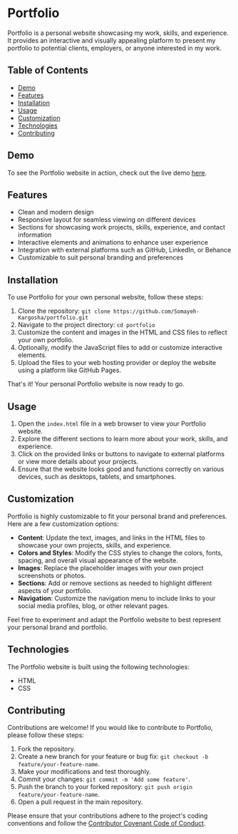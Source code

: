 # Portfolio

Portfolio is a personal website showcasing my work, skills, and experience. It provides an interactive and visually appealing platform to present my portfolio to potential clients, employers, or anyone interested in my work.

## Table of Contents

- [Demo](#demo)
- [Features](#features)
- [Installation](#installation)
- [Usage](#usage)
- [Customization](#customization)
- [Technologies](#technologies)
- [Contributing](#contributing)

## Demo

To see the Portfolio website in action, check out the live demo [here](https://somayeh-kargosha.github.io/portfolio/).

## Features

- Clean and modern design
- Responsive layout for seamless viewing on different devices
- Sections for showcasing work projects, skills, experience, and contact information
- Interactive elements and animations to enhance user experience
- Integration with external platforms such as GitHub, LinkedIn, or Behance
- Customizable to suit personal branding and preferences

## Installation

To use Portfolio for your own personal website, follow these steps:

1. Clone the repository: `git clone https://github.com/Somayeh-Kargosha/portfolio.git`
2. Navigate to the project directory: `cd portfolio`
3. Customize the content and images in the HTML and CSS files to reflect your own portfolio.
4. Optionally, modify the JavaScript files to add or customize interactive elements.
5. Upload the files to your web hosting provider or deploy the website using a platform like GitHub Pages.

That's it! Your personal Portfolio website is now ready to go.

## Usage

1. Open the `index.html` file in a web browser to view your Portfolio website.
2. Explore the different sections to learn more about your work, skills, and experience.
3. Click on the provided links or buttons to navigate to external platforms or view more details about your projects.
4. Ensure that the website looks good and functions correctly on various devices, such as desktops, tablets, and smartphones.

## Customization

Portfolio is highly customizable to fit your personal brand and preferences. Here are a few customization options:

- **Content**: Update the text, images, and links in the HTML files to showcase your own projects, skills, and experience.
- **Colors and Styles**: Modify the CSS styles to change the colors, fonts, spacing, and overall visual appearance of the website.
- **Images**: Replace the placeholder images with your own project screenshots or photos.
- **Sections**: Add or remove sections as needed to highlight different aspects of your portfolio.
- **Navigation**: Customize the navigation menu to include links to your social media profiles, blog, or other relevant pages.

Feel free to experiment and adapt the Portfolio website to best represent your personal brand and portfolio.

## Technologies

The Portfolio website is built using the following technologies:

- HTML
- CSS

## Contributing

Contributions are welcome! If you would like to contribute to Portfolio, please follow these steps:

1. Fork the repository.
2. Create a new branch for your feature or bug fix: `git checkout -b feature/your-feature-name`.
3. Make your modifications and test thoroughly.
4. Commit your changes: `git commit -m 'Add some feature'`.
5. Push the branch to your forked repository: `git push origin feature/your-feature-name`.
6. Open a pull request in the main repository.

Please ensure that your contributions adhere to the project's coding conventions and follow the [Contributor Covenant Code of Conduct](CODE_OF_CONDUCT.md).
